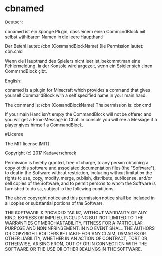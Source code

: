 # cbnamed

Deutsch:

cbnamed ist ein Sponge Plugin, dass einem einen CommandBlock mit selbst
wählbarem Namen in die leere Haupthand

Der Befehl lautet: /cbn (CommandBlockName)
Die Permission lautet: cbn.cmd

Wenn die Haupthand des Spielers nicht leer ist, bekommt man eine Fehlermeldung.
In der Konsole wird angezeit, wenn ein Spieler sich einen CommandBlock gibt.


English:

cbnamed is a plugin for Minecraft which provides a command that gives yourself
CommandBlock with a self specified name in your main hand.

The command is: /cbn (ComandBlockName)
The permission is: cbn.cmd

If your main Hand isn't empty the CommandBlock will not be offered and you will get a Error-Message in Chat.
In console you will see a Message if a player gives himself a CommandBlock.


#License

The MIT license (MIT)

Copyright (c) 2017 Kadaverschreck

Permission is hereby granted, free of charge, to any person obtaining a copy
of this software and associated documentation files (the "Software"), to deal
in the Software without restriction, including without limitation the rights
to use, copy, modify, merge, publish, distribute, sublicense, and/or sell
copies of the Software, and to permit persons to whom the Software is
furnished to do so, subject to the following conditions:

The above copyright notice and this permission notice shall be included in all
copies or substantial portions of the Software.

THE SOFTWARE IS PROVIDED "AS IS", WITHOUT WARRANTY OF ANY KIND, EXPRESS OR
IMPLIED, INCLUDING BUT NOT LIMITED TO THE WARRANTIES OF MERCHANTABILITY,
FITNESS FOR A PARTICULAR PURPOSE AND NONINFRINGEMENT. IN NO EVENT SHALL THE
AUTHORS OR COPYRIGHT HOLDERS BE LIABLE FOR ANY CLAIM, DAMAGES OR OTHER
LIABILITY, WHETHER IN AN ACTION OF CONTRACT, TORT OR OTHERWISE, ARISING FROM,
OUT OF OR IN CONNECTION WITH THE SOFTWARE OR THE USE OR OTHER DEALINGS IN THE
SOFTWARE.
